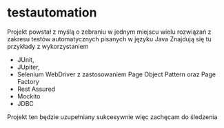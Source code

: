 # testautomation
Projekt powstał z myślą o zebraniu w jednym miejscu wielu rozwiązań z zakresu testów automatycznych pisanych w języku Java
Znajdują się tu przykłady z wykorzystaniem
- JUnit, 
- JUpiter, 
- Selenium WebDriver z zastosowaniem Page Object Pattern oraz Page Factory
- Rest Assured
- Mockito
- JDBC 

Projekt ten będzie uzupełniany sukcesywnie więc zachęcam do śledzenia
